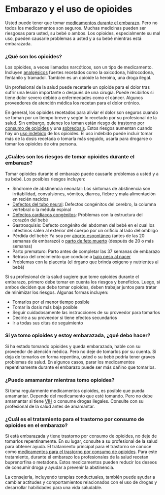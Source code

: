 Embarazo y el uso de opioides
=============================


Usted puede tener que tomar [medicamentos durante el embarazo](https://medlineplus.gov/spanish/pregnancyandmedicines.html). Pero no todos los medicamentos son seguros. Muchas medicinas pueden ser riesgosas para usted, su bebé o ambos. Los opioides, especialmente su mal uso, pueden causarle problemas a usted y a su bebé mientras está embarazada.


### ¿Qué son los opioides?


Los opioides, a veces llamados narcóticos, son un tipo de medicamento. Incluyen [analgésicos](https://medlineplus.gov/spanish/painrelievers.html) fuertes recetados como la oxicodona, hidrocodona, fentanilo y tramadol. También es un opioide la heroína, una droga ilegal.


Un profesional de la salud puede recetarle un opioide para el dolor tras sufrir una lesión importante o después de una cirugía. Puede recibirlos si tiene dolor severo debido a enfermedades como el cáncer. Algunos proveedores de atención médica los recetan para el dolor crónico.


En general, los opioides recetados para aliviar el dolor son seguros cuando se toman por un tiempo breve y según lo recetado por su profesional de la salud. Sin embargo, quienes los toman están riesgo de [trastorno por consumo de opioides](https://medlineplus.gov/spanish/opioidsandopioidusedisorderoud.html) y una [sobredosis](https://medlineplus.gov/spanish/opioidoverdose.html). Estos riesgos aumentan cuando hay un [uso indebido](https://medlineplus.gov/spanish/prescriptiondrugmisuse.html) de los opioides. El uso indebido puede incluir tomar más de la dosis recetada o tomarla más seguido, usarla para drogarse o tomar los opioides de otra persona.


### ¿Cuáles son los riesgos de tomar opioides durante el embarazo?


Tomar opioides durante el embarazo puede causarle problemas a usted y a su bebé. Los posibles riesgos incluyen:


* Síndrome de abstinencia neonatal: Los síntomas de abstinencia son irritabilidad, convulsiones, vómitos, diarrea, fiebre y mala alimentación en recién nacidos
* [Defectos del tubo neural](https://medlineplus.gov/spanish/neuraltubedefects.html): Defectos congénitos del cerebro, la columna vertebral o la médula espinal
* [Defectos cardíacos congénitos](https://medlineplus.gov/spanish/congenitalheartdefects.html): Problemas con la estructura del corazón del bebé
* Gastrosquisis: Defecto congénito del abdomen del bebé en el cual los intestinos salen al exterior del cuerpo por un orificio al lado del ombligo
* Pérdida del bebé: Ya sea por [aborto espontáneo](https://medlineplus.gov/spanish/miscarriage.html) (antes de las 20 semanas de embarazo) o [parto de feto muerto](https://medlineplus.gov/spanish/stillbirth.html) (después de 20 o más semanas)
* Parto prematuro: Parto antes de completar las 37 semanas de embarazo
* Retraso del crecimiento que conduce a [bajo peso al nacer](https://medlineplus.gov/spanish/birthweight.html)
* Problemas con la placenta (el órgano que brinda oxígeno y nutrientes al bebé)


Si su profesional de la salud sugiere que tome opioides durante el embarazo, primero debe tomar en cuenta los riesgos y beneficios. Luego, si ambos deciden que debe tomar opioides, deben trabajar juntos para tratar de minimizar los riesgos. Algunas formas incluyen:


* Tomarlos por el menor tiempo posible
* Tomar la dosis más baja posible
* Seguir cuidadosamente las instrucciones de su proveedor para tomarlos
* Decirle a su proveedor si tiene efectos secundarios
* Ir a todas sus citas de seguimiento


### Si ya tomo opioides y estoy embarazada, ¿qué debo hacer?


Si ha estado tomando opioides y queda embarazada, hable con su proveedor de atención médica. Pero no deje de tomarlos por su cuenta. Si deja de tomarlos en forma repentina, usted o su bebé podría tener graves problemas de salud. En algunos casos, parar los medicamentos repentinamente durante el embarazo puede ser más dañino que tomarlos.


### ¿Puedo amamantar mientras tomo opioides?


Si toma regularmente medicamentos opioides, es posible que pueda amamantar. Depende del medicamento que esté tomando. Pero no debe amamantar si tiene [VIH](https://medlineplus.gov/spanish/hivinwomen.html) o consume drogas ilegales. Consulte con su profesional de la salud antes de amamantar.


### ¿Cuál es el tratamiento para el trastorno por consumo de opioides en el embarazo?


Si está embarazada y tiene trastorno por consumo de opioides, no deje de tomarlos repentinamente. En su lugar, consulte a su profesional de la salud para obtener ayuda. El tratamiento principal para el trastorno se conoce como [medicamentos para el trastorno por consumo de opioides](https://medlineplus.gov/spanish/opioidusedisorderoudtreatment.html). Para este tratamiento, durante el embarazo los profesionales de la salud recetan buprenorfina o metadona. Estos medicamentos pueden reducir los deseos de consumir droga y ayudar a prevenir la abstinencia.


La consejería, incluyendo terapias conductuales, también puede ayudar a cambiar actitudes y comportamientos relacionados con el uso de drogas y desarrollar habilidades para una vida saludable.

